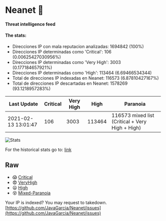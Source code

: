 # Neanet :hocho:
#### Threat intelligence feed
#### The stats:

- Direcciones IP con mala reputacion analizadas: 1694842 (100%)
- Direcciones IP determinadas como 'Critical':  106 (0.00625427030956%)
- Direcciones IP determinadas como 'Very High':  3003 (0.177184657921%)
- Direcciones IP determinadas como 'High':  113464 (6.69466534344)
- Total de direcciones IP indexadas en Neanet:  116573 (6.87810427167%)
- Total de direcciones IP descartadas en Neanet:  1578269 (93.1218957283%)

| Last Update | Critical | Very High | High | Paranoia |
| --- | --- | --- | --- | --- |
| 2021-02-13 13:01:47 | 106 | 3003 | 113464 | 116573 mixed list (Critical + Very High + High)|

![Stats](https://docs.google.com/spreadsheets/d/e/2PACX-1vSnaNMIXVabIpDJjufMlzH7poXnshF3mgd8Is1g9ytUEzVsP5my4Trn8f-xkoLLQ38xpL3HtmUexLo6/pubchart?oid=501124687&format=image)

For the historical stats go to: [link](/stats.csv)
## Raw
- :scream: [Critical](https://raw.githubusercontent.com/JavaGarcia/Neanet/master/blacklists/neanet_critical.txt)
- :fearful: [VeryHigh](https://raw.githubusercontent.com/JavaGarcia/Neanet/master/blacklists/neanet_veryHigh.txtt)
- :frowning: [High](https://raw.githubusercontent.com/JavaGarcia/Neanet/master/blacklists/neanet_high.txt)
- :dizzy_face: [Mixed-Paranoia](https://raw.githubusercontent.com/JavaGarcia/Neanet/master/blacklists/neanet_all.txt)


Your IP is indexed? You may request to takedown. [https://github.com/JavaGarcia/Neanet/issues](https://github.com/JavaGarcia/Neanet/issues)









































































































































































































































































































































































































































































































































































































































































































































































































































































































































































































































































































































































































































































































































































































































































































































































































































































































































































































































































































































































































































































































































































































































































































































































































































































































































































































































































































































































































































































































































































































































































































































































































































































































































































































































































































































































































































































































































































































































































































































































































































































































































































































































































































































